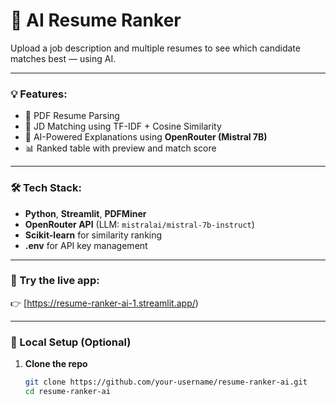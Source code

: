 # 🧠 AI Resume Ranker

Upload a job description and multiple resumes to see which candidate matches best — using AI.

---

### 💡 Features:
- 📄 PDF Resume Parsing
- 📌 JD Matching using TF-IDF + Cosine Similarity
- 🧠 AI-Powered Explanations using **OpenRouter (Mistral 7B)**
- 📊 Ranked table with preview and match score

---

### 🛠️ Tech Stack:
- **Python**, **Streamlit**, **PDFMiner**
- **OpenRouter API** (LLM: `mistralai/mistral-7b-instruct`)
- **Scikit-learn** for similarity ranking
- **.env** for API key management

---

### 🚀 Try the live app:
👉 [https://resume-ranker-ai-1.streamlit.app/)

---

### 🔧 Local Setup (Optional)

1. **Clone the repo**
   ```bash
   git clone https://github.com/your-username/resume-ranker-ai.git
   cd resume-ranker-ai
